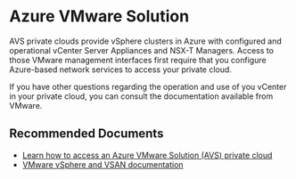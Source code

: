 <properties
	pageTitle="vmwareissuesvcenterother"
	description="vmwareissuesvcenterother"
	infoBubbleText="Problems related to Azure VMware Solution"
	ms.service="azure-vmware-cloudsimple"
	authors="neshenoy"
	ms.author="neshenoy"
	displayOrder=""
	selfHelpType="generic"
	supportTopicIds="32739975"
	resourceTags=""
	productPesIds="17080"
	cloudEnvironments="public, fairfax, usnat, ussec"
	articleId="0365b78c-7402-4a84-83d7-957ace0678a3"
	ownershipId="Azure_VMwareSolution_Content"
/>
# Azure VMware Solution

AVS private clouds provide vSphere clusters in Azure with configured and operational vCenter Server Appliances and NSX-T Managers. Access to those VMware management interfaces first require that you configure Azure-based network services to access your private cloud.

If you have other questions regarding the operation and use of you vCenter in your private cloud, you can consult the documentation available from VMware. 

## **Recommended Documents**

* [Learn how to access an Azure VMware Solution (AVS) private cloud](https://docs.microsoft.com/azure/azure-vmware/tutorial-access-private-cloud)<br>
* [VMware vSphere and VSAN documentation](https://docs.vmware.com/en/VMware-vSphere/index.html)<br>
